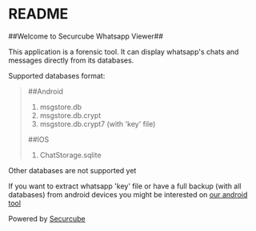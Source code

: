 # README #

##Welcome to Securcube Whatsapp Viewer##

This application is a forensic tool. It can display whatsapp's chats and messages directly from its databases.

Supported databases format:

>
> ##Android
> 1.   msgstore.db
> 1.   msgstore.db.crypt
> 1.   msgstore.db.crypt7 (with 'key' file)
> 
> ##IOS
> 1.   ChatStorage.sqlite
>

Other databases are not supported yet

If you want to extract whatsapp 'key' file or have a full backup (with all databases) from android devices you might be interested on [our android tool](https://bitbucket.org/securcube/android-tools)


Powered by [Securcube](http://securcube.net/)